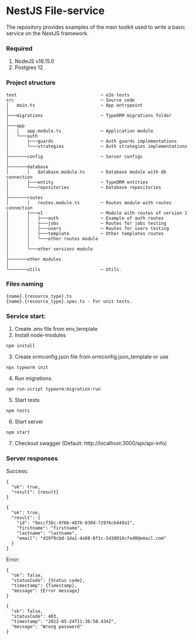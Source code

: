 # NestJS File-service

The repository provides examples of the main toolkit used to write a basic service on the NestJS framework.

### Required

1. NodeJS v16.15.0
2. Postgres 12

### Project structure

```
test                                ─ e2e tests
src                                 ─ Source code
│   main.ts                         ─ App entrypoint
│
├───migrations                      ─ TypeORM migrations folder
│
├───app
│   │   app.module.ts               ─ Application module
│   └───auth
│       ├───guards                  ─ Auth guards implementations
│       └───strategies              ─ Auth strategies implementations
│
├───────config                      ─ Server configs
│
├───────database
│       │   database.module.ts      ─ Database module with db connection
│       ├───entity                  ─ TypeORM entities
│       └───repositories            ─ Database repositories
│
├───────routes
│       │   routes.module.ts        ─ Routes module with routes connection
│       ├───v1                      ─ Module with routes of version 1
│       │   ├───auth                ─ Example of auth routes
│       │   ├───jobs                ─ Routes for jobs testing
│       │   ├───users               ─ Routes for users testing
│       │   ├───template            ─ Other templates routes
│       │   └───other routes module
│       │
│       └───other versions module
│
├───────other modules
│
└───────utils                       ─ Utils.
```

### Files naming

```
{name}.{resource_type}.ts
{name}.{resource_type}.spec.ts - For unit tests.
```

### Service start:

1. Create .env file from env_template
2. Install node-modules
```
npm install
```
3. Create ormconfig.json file from ormconfig.json_template or use
```
npx typeorm init
```
4. Run migrations.
```
npm run-script typeorm:migration:run
```
5. Start tests
```
npm tests
```
6. Start server
```
npm start
```
7. Checkout swagger (Default: http://localhost:3000/api/api-info)

### Server responses

Success:
```
{
  "ok": true,
  "result": {result}
}
```

```
{
  "ok": true,
  "result": {
    "id": "9eccf36c-976b-4876-830d-72976cb449a1",
    "firstname": "firstname",
    "lastname": "lastname",
    "email": "d29f9cbd-1da1-4a88-8f1c-5d38016cfed0@email.com"
  }
}
```

Error:
```
{
  "ok": false,
  "statusCode": {Status code},
  "timestamp": {Timestamp},
  "message": {Error message}
}
```

```
{
  "ok": false,
  "statusCode": 403,
  "timestamp": "2022-05-24T11:36:58.434Z",
  "message": "Wrong password"
}
```